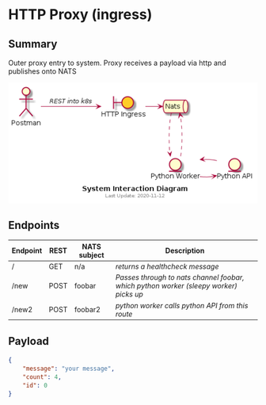 # HTTP Proxy (ingress)

## Summary
Outer proxy entry to system.
Proxy receives a payload via http and publishes onto NATS

![Interaction Diagram](./docs/interactions_highlighted.png)

## Endpoints
| Endpoint | REST | NATS subject | Description |
|---|---|---|---|
|/ | GET | n/a | *returns a healthcheck message* |
| /new | POST | foobar | *Passes through to nats channel foobar, which python worker (sleepy worker) picks up*
| /new2 | POST | foobar2 | *python worker calls python API from this route* |

## Payload
```json
{
    "message": "your message",
    "count": 4,
    "id": 0
}
```